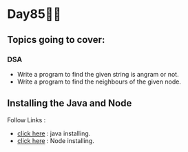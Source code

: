 # Day85🧑‍💻
## Topics going to cover: 
### DSA
- Write a program to find the given string is angram or not.
- Write a program to find the neighbours of the given node.

## Installing the Java and Node 
Follow Links : 
- [click here](https://www.java.com/en/download/help/download_options.html) : java installing.
- [click here](https://nodejs.org/en/download) : Node installing.